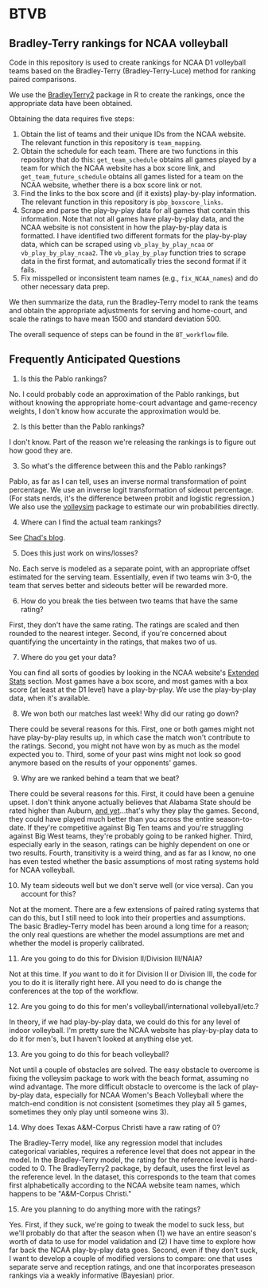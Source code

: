 # BTVB
## Bradley-Terry rankings for NCAA volleyball

Code in this repository is used to create rankings for NCAA D1 volleyball teams based on the Bradley-Terry (Bradley-Terry-Luce) method for ranking paired comparisons.

We use the [BradleyTerry2](https://cran.r-project.org/web/packages/BradleyTerry2/vignettes/BradleyTerry.pdf) package in R to create the rankings, once the appropriate data have been obtained.

Obtaining the data requires five steps:

1. Obtain the list of teams and their unique IDs from the NCAA website. The relevant function in this repository is `team_mapping`.
2. Obtain the schedule for each team. There are two functions in this repository that do this: `get_team_schedule` obtains all games played by a team for which the NCAA website has a box score link, and `get_team_future_schedule` obtains all games listed for a team on the NCAA website, whether there is a box score link or not.
3. Find the links to the box score and (if it exists) play-by-play information. The relevant function in this repository is `pbp_boxscore_links`.
4. Scrape and parse the play-by-play data for all games that contain this information. Note that not all games have play-by-play data, and the NCAA website is not consistent in how the play-by-play data is formatted. I have identified two different formats for the play-by-play data, which can be scraped using `vb_play_by_play_ncaa` or `vb_play_by_play_ncaa2`. The `vb_play_by_play` function tries to scrape data in the first format, and automatically tries the second format if it fails.
5. Fix misspelled or inconsistent team names (e.g., `fix_NCAA_names`) and do other necessary data prep.

We then summarize the data, run the Bradley-Terry model to rank the teams and obtain the appropriate adjustments for serving and home-court, and scale the ratings to have mean 1500 and standard deviation 500.

The overall sequence of steps can be found in the `BT_workflow` file.

## Frequently Anticipated Questions

1. Is this the Pablo rankings?

No. I could probably code an approximation of the Pablo rankings, but without knowing the appropriate home-court advantage and game-recency weights, I don't know how accurate the approximation would be.

2. Is this better than the Pablo rankings?

I don't know. Part of the reason we're releasing the rankings is to figure out how good they are.

3. So what's the difference between this and the Pablo rankings?

Pablo, as far as I can tell, uses an inverse normal transformation of point percentage. We use an inverse logit transformation of sideout percentage. (For stats nerds, it's the difference between probit and logistic regression.) We also use the [volleysim](https://openvolley.github.io/volleysim/) package to estimate our win probabilities directly.

4. Where can I find the actual team rankings?

See [Chad's blog](https://volleydork.blog/volleydork-weekly-rankings-match-predictions/).

5. Does this just work on wins/losses?

No. Each serve is modeled as a separate point, with an appropriate offset estimated for the serving team. Essentially, even if two teams win 3-0, the team that serves better and sideouts better will be rewarded more.

6. How do you break the ties between two teams that have the same rating?

First, they don't have the same rating. The ratings are scaled and then rounded to the nearest integer. Second, if you're concerned about quantifying the uncertainty in the ratings, that makes two of us.

7. Where do you get your data?

You can find all sorts of goodies by looking in the NCAA website's [Extended Stats](https://stats.ncaa.org/rankings/change_sport_year_div) section. Most games have a box score, and most games with a box score (at least at the D1 level) have a play-by-play. We use the play-by-play data, when it's available.

8. We won both our matches last week! Why did our rating go down?

There could be several reasons for this. First, one or both games might not have play-by-play results up, in which case the match won't contribute to the ratings. Second, you might not have won by as much as the model expected you to. Third, some of your past wins might not look so good anymore based on the results of your opponents' games.

9. Why are we ranked behind a team that we beat?

There could be several reasons for this. First, it could have been a genuine upset. I don't think anyone actually believes that Alabama State should be rated higher than Auburn, [and yet](https://stats.ncaa.org/contests/2121952/box_score)...that's why they play the games. Second, they could have played much better than you across the entire season-to-date. If they're competitive against Big Ten teams and you're struggling against Big West teams, they're probably going to be ranked higher. Third, especially early in the season, ratings can be highly dependent on one or two results. Fourth, transitivity is a weird thing, and as far as I know, no one has even tested whether the basic assumptions of most rating systems hold for NCAA volleyball.

10. My team sideouts well but we don't serve well (or vice versa). Can you account for this?

Not at the moment. There are a few extensions of paired rating systems that can do this, but I still need to look into their properties and assumptions. The basic Bradley-Terry model has been around a long time for a reason; the only real questions are whether the model assumptions are met and whether the model is properly calibrated.

11. Are you going to do this for Division II/Division III/NAIA?

Not at this time. If *you* want to do it for Division II or Division III, the code for you to do it is literally right here. All you need to do is change the conferences at the top of the workflow.

12. Are you going to do this for men's volleyball/international vollebyall/etc.?

In theory, if we had play-by-play data, we could do this for any level of indoor volleyball. I'm pretty sure the NCAA website has play-by-play data to do it for men's, but I haven't looked at anything else yet.

13. Are you going to do this for beach volleyball?

Not until a couple of obstacles are solved. The easy obstacle to overcome is fixing the volleysim package to work with the beach format, assuming no wind advantage. The more difficult obstacle to overcome is the lack of play-by-play data, especially for NCAA Women's Beach Volleyball where the match-end condition is not consistent (sometimes they play all 5 games, sometimes they only play until someone wins 3).

14. Why does Texas A&M-Corpus Christi have a raw rating of 0?

The Bradley-Terry model, like any regression model that includes categorical variables, requires a reference level that does not appear in the model. In the Bradley-Terry model, the rating for the reference level is hard-coded to 0. The BradleyTerry2 package, by default, uses the first level as the reference level. In the dataset, this corresponds to the team that comes first alphabetically according to the NCAA website team names, which happens to be "A&M-Corpus Christi."

15. Are you planning to do anything more with the ratings?

Yes. First, if they suck, we're going to tweak the model to suck less, but we'll probably do that after the season when (1) we have an entire season's worth of data to use for model validation and (2) I have time to explore how far back the NCAA play-by-play data goes. Second, even if they don't suck, I want to develop a couple of modified versions to compare: one that uses separate serve and reception ratings, and one that incorporates preseason rankings via a weakly informative (Bayesian) prior.
